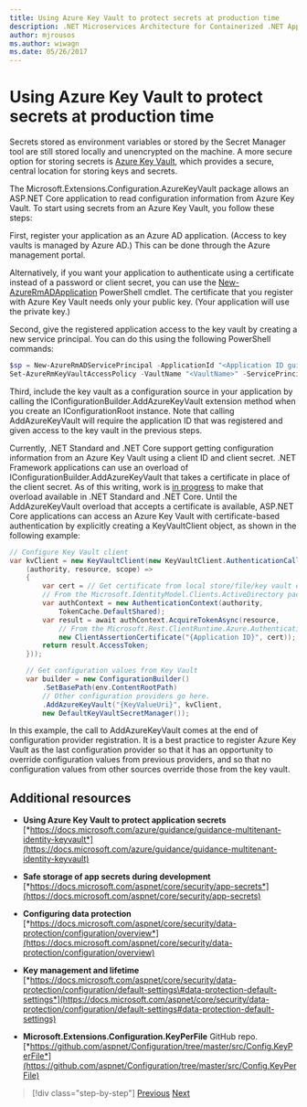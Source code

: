 ```yaml
---
title: Using Azure Key Vault to protect secrets at production time
description: .NET Microservices Architecture for Containerized .NET Applications | Using Azure Key Vault to protect secrets at production time
author: mjrousos
ms.author: wiwagn
ms.date: 05/26/2017
---
```

# Using Azure Key Vault to protect secrets at production time

Secrets stored as environment variables or stored by the Secret Manager tool are still stored locally and unencrypted on the machine. A more secure option for storing secrets is [Azure Key Vault](https://azure.microsoft.com/services/key-vault/), which provides a secure, central location for storing keys and secrets.

The Microsoft.Extensions.Configuration.AzureKeyVault package allows an ASP.NET Core application to read configuration information from Azure Key Vault. To start using secrets from an Azure Key Vault, you follow these steps:

First, register your application as an Azure AD application. (Access to key vaults is managed by Azure AD.) This can be done through the Azure management portal.

Alternatively, if you want your application to authenticate using a certificate instead of a password or client secret, you can use the [New-AzureRmADApplication](https://docs.microsoft.com/powershell/module/azurerm.resources/new-azurermadapplication) PowerShell cmdlet. The certificate that you register with Azure Key Vault needs only your public key. (Your application will use the private key.)

Second, give the registered application access to the key vault by creating a new service principal. You can do this using the following PowerShell commands:

```powershell
$sp = New-AzureRmADServicePrincipal -ApplicationId "<Application ID guid>"
Set-AzureRmKeyVaultAccessPolicy -VaultName "<VaultName>" -ServicePrincipalName $sp.ServicePrincipalNames[0] -PermissionsToSecrets all -ResourceGroupName "<KeyVault Resource Group>"
```

Third, include the key vault as a configuration source in your application by calling the IConfigurationBuilder.AddAzureKeyVault extension method when you create an IConfigurationRoot instance. Note that calling AddAzureKeyVault will require the application ID that was registered and given access to the key vault in the previous steps.

  Currently, .NET Standard and .NET Core support getting configuration information from an Azure Key Vault using a client ID and client secret. .NET Framework applications can use an overload of IConfigurationBuilder.AddAzureKeyVault that takes a certificate in place of the client secret. As of this writing, work is [in progress](https://github.com/aspnet/Configuration/issues/605) to make that overload available in .NET Standard and .NET Core. Until the AddAzureKeyVault overload that accepts a certificate is available, ASP.NET Core applications can access an Azure Key Vault with certificate-based authentication by explicitly creating a KeyVaultClient object, as shown in the following example:

```csharp
// Configure Key Vault client
var kvClient = new KeyVaultClient(new KeyVaultClient.AuthenticationCallback(async
    (authority, resource, scope) =>
    {
        var cert = // Get certificate from local store/file/key vault etc. as needed
        // From the Microsoft.IdentityModel.Clients.ActiveDirectory pacakge
        var authContext = new AuthenticationContext(authority,
            TokenCache.DefaultShared);
        var result = await authContext.AcquireTokenAsync(resource,
            // From the Microsoft.Rest.ClientRuntime.Azure.Authentication pacakge
            new ClientAssertionCertificate("{Application ID}", cert));
        return result.AccessToken;
    }));

    // Get configuration values from Key Vault
    var builder = new ConfigurationBuilder()
        .SetBasePath(env.ContentRootPath)
        // Other configuration providers go here.
        .AddAzureKeyVault("{KeyValueUri}", kvClient,
        new DefaultKeyVaultSecretManager());
```

In this example, the call to AddAzureKeyVault comes at the end of configuration provider registration. It is a best practice to register Azure Key Vault as the last configuration provider so that it has an opportunity to override configuration values from previous providers, and so that no configuration values from other sources override those from the key vault.

## Additional resources

-   **Using Azure Key Vault to protect application secrets**
    [*https://docs.microsoft.com/azure/guidance/guidance-multitenant-identity-keyvault*](https://docs.microsoft.com/azure/guidance/guidance-multitenant-identity-keyvault)

-   **Safe storage of app secrets during development**
    [*https://docs.microsoft.com/aspnet/core/security/app-secrets*](https://docs.microsoft.com/aspnet/core/security/app-secrets)

-   **Configuring data protection**
    [*https://docs.microsoft.com/aspnet/core/security/data-protection/configuration/overview*](https://docs.microsoft.com/aspnet/core/security/data-protection/configuration/overview)

-   **Key management and lifetime**
    [*https://docs.microsoft.com/aspnet/core/security/data-protection/configuration/default-settings\#data-protection-default-settings*](https://docs.microsoft.com/aspnet/core/security/data-protection/configuration/default-settings#data-protection-default-settings)

-   **Microsoft.Extensions.Configuration.KeyPerFile** GitHub repo.
    [*https://github.com/aspnet/Configuration/tree/master/src/Config.KeyPerFile*](https://github.com/aspnet/Configuration/tree/master/src/Config.KeyPerFile)

>[!div class="step-by-step"]
[Previous](developer-app-secrets-storage.md)
[Next](../key-takeaways.md)
